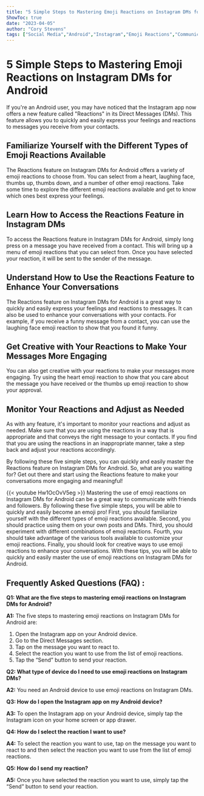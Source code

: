 ```yaml
---
title: "5 Simple Steps to Mastering Emoji Reactions on Instagram DMs for Android!"
ShowToc: true 
date: "2023-04-05"
author: "Cory Stevens" 
tags: ["Social Media","Android","Instagram","Emoji Reactions","Communication"]
---
```

# 5 Simple Steps to Mastering Emoji Reactions on Instagram DMs for Android

If you're an Android user, you may have noticed that the Instagram app now offers a new feature called "Reactions" in its Direct Messages (DMs). This feature allows you to quickly and easily express your feelings and reactions to messages you receive from your contacts.

## Familiarize Yourself with the Different Types of Emoji Reactions Available

The Reactions feature on Instagram DMs for Android offers a variety of emoji reactions to choose from. You can select from a heart, laughing face, thumbs up, thumbs down, and a number of other emoji reactions. Take some time to explore the different emoji reactions available and get to know which ones best express your feelings.

## Learn How to Access the Reactions Feature in Instagram DMs

To access the Reactions feature in Instagram DMs for Android, simply long press on a message you have received from a contact. This will bring up a menu of emoji reactions that you can select from. Once you have selected your reaction, it will be sent to the sender of the message.

## Understand How to Use the Reactions Feature to Enhance Your Conversations

The Reactions feature on Instagram DMs for Android is a great way to quickly and easily express your feelings and reactions to messages. It can also be used to enhance your conversations with your contacts. For example, if you receive a funny message from a contact, you can use the laughing face emoji reaction to show that you found it funny.

## Get Creative with Your Reactions to Make Your Messages More Engaging

You can also get creative with your reactions to make your messages more engaging. Try using the heart emoji reaction to show that you care about the message you have received or the thumbs up emoji reaction to show your approval.

## Monitor Your Reactions and Adjust as Needed

As with any feature, it's important to monitor your reactions and adjust as needed. Make sure that you are using the reactions in a way that is appropriate and that conveys the right message to your contacts. If you find that you are using the reactions in an inappropriate manner, take a step back and adjust your reactions accordingly.

By following these five simple steps, you can quickly and easily master the Reactions feature on Instagram DMs for Android. So, what are you waiting for? Get out there and start using the Reactions feature to make your conversations more engaging and meaningful!

{{< youtube Hw1OcOvV5eg >}} 
Mastering the use of emoji reactions on Instagram DMs for Android can be a great way to communicate with friends and followers. By following these five simple steps, you will be able to quickly and easily become an emoji pro! First, you should familiarize yourself with the different types of emoji reactions available. Second, you should practice using them on your own posts and DMs. Third, you should experiment with different combinations of emoji reactions. Fourth, you should take advantage of the various tools available to customize your emoji reactions. Finally, you should look for creative ways to use emoji reactions to enhance your conversations. With these tips, you will be able to quickly and easily master the use of emoji reactions on Instagram DMs for Android.

## Frequently Asked Questions (FAQ) :
**Q1: What are the five steps to mastering emoji reactions on Instagram DMs for Android?**

**A1:** The five steps to mastering emoji reactions on Instagram DMs for Android are: 
1. Open the Instagram app on your Android device. 
2. Go to the Direct Messages section. 
3. Tap on the message you want to react to. 
4. Select the reaction you want to use from the list of emoji reactions. 
5. Tap the “Send” button to send your reaction. 

**Q2: What type of device do I need to use emoji reactions on Instagram DMs?**

**A2:** You need an Android device to use emoji reactions on Instagram DMs.

**Q3: How do I open the Instagram app on my Android device?**

**A3:** To open the Instagram app on your Android device, simply tap the Instagram icon on your home screen or app drawer.

**Q4: How do I select the reaction I want to use?**

**A4:** To select the reaction you want to use, tap on the message you want to react to and then select the reaction you want to use from the list of emoji reactions.

**Q5: How do I send my reaction?**

**A5:** Once you have selected the reaction you want to use, simply tap the “Send” button to send your reaction.


